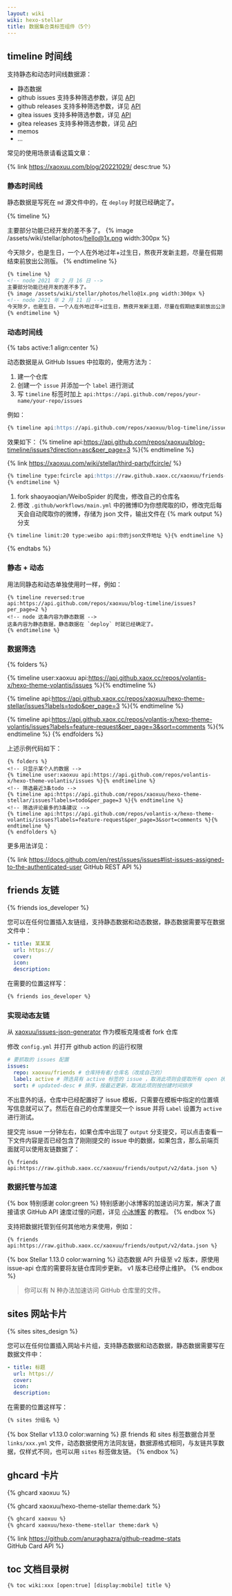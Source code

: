```yaml
---
layout: wiki
wiki: hexo-stellar
title: 数据集合类标签组件（5个）
---
```


## timeline 时间线

支持静态和动态时间线数据源：
- 静态数据
- github issues 支持多种筛选参数，详见 [API](https://docs.github.com/en/rest/issues/issues?apiVersion=2022-11-28#list-issues-assigned-to-the-authenticated-user)
- github releases 支持多种筛选参数，详见 [API](https://docs.github.com/en/rest/releases/releases?apiVersion=2022-11-28#list-releases)
- gitea issues 支持多种筛选参数，详见 [API](https://docs.gitea.com/zh-cn/api/1.20/#tag/issue/operation/issueListIssues)
- gitea releases 支持多种筛选参数，详见 [API](https://docs.gitea.com/zh-cn/api/1.20/#tag/repository/operation/repoListReleases)
- memos
- ...

常见的使用场景请看这篇文章：

{% link https://xaoxuu.com/blog/20221029/ desc:true %}


### 静态时间线

静态数据是写死在 `md` 源文件中的，在 `deploy` 时就已经确定了。

{% timeline %}
<!-- node 2021 年 2 月 16 日 -->
主要部分功能已经开发的差不多了。
{% image /assets/wiki/stellar/photos/hello@1x.png width:300px %}
<!-- node 2021 年 2 月 11 日 -->
今天除夕，也是生日，一个人在外地过年+过生日，熬夜开发新主题，尽量在假期结束前放出公测版。
{% endtimeline %}

```md 写法如下
{% timeline %}
<!-- node 2021 年 2 月 16 日 -->
主要部分功能已经开发的差不多了。
{% image /assets/wiki/stellar/photos/hello@1x.png width:300px %}
<!-- node 2021 年 2 月 11 日 -->
今天除夕，也是生日，一个人在外地过年+过生日，熬夜开发新主题，尽量在假期结束前放出公测版。
{% endtimeline %}
```

### 动态时间线

{% tabs active:1 align:center %}

<!-- tab 动态说说 -->

动态数据是从 GitHub Issues 中拉取的，使用方法为：

1. 建一个仓库
2. 创建一个 `issue` 并添加一个 `label` 进行测试
3. 写 `timeline` 标签时加上 `api:https://api.github.com/repos/your-name/your-repo/issues`

例如：
```md _posts/xxx.md
{% timeline api:https://api.github.com/repos/xaoxuu/blog-timeline/issues?direction=asc&per_page=3 %}{% endtimeline %}
```

效果如下：
{% timeline api:https://api.github.com/repos/xaoxuu/blog-timeline/issues?direction=asc&per_page=3 %}{% endtimeline %}

<!-- tab 朋友圈 -->

{% link https://xaoxuu.com/wiki/stellar/third-party/fcircle/ %}

```md _posts/xxx.md
{% timeline type:fcircle api:https://raw.github.xaox.cc/xaoxuu/friends-rss-generator/output/data.json %}
{% endtimeline %}
```

<!-- tab 微博动态 -->

1. fork shaoyaoqian/WeiboSpider 的爬虫，修改自己的仓库名
2. 修改 `.github/workflows/main.yml` 中的微博ID为你想爬取的ID，修改完后每天会自动爬取你的微博，存储为 json 文件，输出文件在 {% mark output %} 分支

```md _posts/xxx.md
{% timeline limit:20 type:weibo api:你的json文件地址 %}{% endtimeline %}
```

{% endtabs %}

### 静态 + 动态

用法同静态和动态单独使用时一样，例如：

```
{% timeline reversed:true api:https://api.github.com/repos/xaoxuu/blog-timeline/issues?per_page=2 %}
<!-- node 这条内容为静态数据 -->
这条内容为静态数据，静态数据在 `deploy` 时就已经确定了。
{% endtimeline %}
```

### 数据筛选

{% folders %}
<!-- folder 只显示某个人的数据 -->
{% timeline user:xaoxuu api:https://api.github.xaox.cc/repos/volantis-x/hexo-theme-volantis/issues %}{% endtimeline %}
<!-- folder 筛选最近3条todo -->
{% timeline api:https://api.github.xaox.cc/repos/xaoxuu/hexo-theme-stellar/issues?labels=todo&per_page=3 %}{% endtimeline %}
<!-- folder 筛选评论最多的3条建议 -->
{% timeline api:https://api.github.xaox.cc/repos/volantis-x/hexo-theme-volantis/issues?labels=feature-request&per_page=3&sort=comments %}{% endtimeline %}
{% endfolders %}

上述示例代码如下：

```
{% folders %}
<!-- 只显示某个人的数据 -->
{% timeline user:xaoxuu api:https://api.github.com/repos/volantis-x/hexo-theme-volantis/issues %}{% endtimeline %}
<!-- 筛选最近3条todo -->
{% timeline api:https://api.github.com/repos/xaoxuu/hexo-theme-stellar/issues?labels=todo&per_page=3 %}{% endtimeline %}
<!-- 筛选评论最多的3条建议 -->
{% timeline api:https://api.github.com/repos/volantis-x/hexo-theme-volantis/issues?labels=feature-request&per_page=3&sort=comments %}{% endtimeline %}
{% endfolders %}
```

更多用法详见：

{% link https://docs.github.com/en/rest/issues/issues#list-issues-assigned-to-the-authenticated-user GitHub&nbsp;REST&nbsp;API %}


## friends 友链

{% friends ios_developer %}

您可以在任何位置插入友链组，支持静态数据和动态数据，静态数据需要写在数据文件中：

```yaml blog/source/_data/links/ios_developer.yml
- title: 某某某
  url: https://
  cover:
  icon:
  description:
```

在需要的位置这样写：

```md
{% friends ios_developer %}
```

### 实现动态友链

从 [xaoxuu/issues-json-generator](https://github.com/xaoxuu/issues-json-generator) 作为模板克隆或者 fork 仓库

修改 `config.yml` 并打开 github action 的运行权限

```yaml config.yml
# 要抓取的 issues 配置
issues:
  repo: xaoxuu/friends # 仓库持有者/仓库名（改成自己的）
  label: active # 筛选具有 active 标签的 issue ，取消此项则会提取所有 open 状态的 issue
  sort: # updated-desc # 排序，按最近更新，取消此项则按创建时间排序
```

不出意外的话，仓库中已经配置好了 issue 模板，只需要在模板中指定的位置填写信息就可以了。然后在自己的仓库里提交一个 issue 并将 `Label` 设置为 `active` 进行测试。

提交完 issue 一分钟左右，如果仓库中出现了 `output` 分支提交，可以点击查看一下文件内容是否已经包含了刚刚提交的 issue 中的数据，如果包含，那么前端页面就可以使用友链数据了：

```
{% friends api:https://raw.github.xaox.cc/xaoxuu/friends/output/v2/data.json %}
```

### 数据托管与加速

{% box 特别感谢 color:green %}
特别感谢小冰博客的加速访问方案，解决了直接请求 GitHub API 速度过慢的问题，详见 [小冰博客](https://zfe.space/post/python-issues-api.html) 的教程。
{% endbox %}

支持把数据托管到任何其他地方来使用，例如：

```
{% friends api:https://raw.github.xaox.cc/xaoxuu/friends/output/v2/data.json %}
```

{% box Stellar 1.13.0 color:warning %}
动态数据 API 升级至 v2 版本，原使用 issue-api 仓库的需要将友链仓库同步更新。
v1 版本已经停止维护。
{% endbox %}

> 你可以有 N 种办法加速访问 GitHub 仓库里的文件。

## sites 网站卡片

{% sites sites_design %}

您可以在任何位置插入网站卡片组，支持静态数据和动态数据，静态数据需要写在数据文件中：

```yaml blog/source/_data/links/sites_design.yml
- title: 标题
  url: https://
  cover:
  icon:
  description:
```

在需要的位置这样写：

```md
{% sites 分组名 %}
```

{% box Stellar v1.13.0 color:warning %}
原 friends 和 sites 标签数据合并至 `links/xxx.yml` 文件，动态数据使用方法同友链，数据源格式相同，与友链共享数据，仅样式不同，也可以用 `sites` 标签做友链。
{% endbox %}

## ghcard 卡片

{% ghcard xaoxuu %}

{% ghcard xaoxuu/hexo-theme-stellar theme:dark %}

```md 写法如下
{% ghcard xaoxuu %}
{% ghcard xaoxuu/hexo-theme-stellar theme:dark %}
```

{% link https://github.com/anuraghazra/github-readme-stats GitHub&nbsp;Card&nbsp;API %}

## toc 文档目录树

```
{% toc wiki:xxx [open:true] [display:mobile] title %}
```